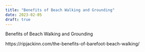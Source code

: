 ```yaml
---
title: "Benefits of Beach Walking and Grounding"
date: 2023-02-05
draft: true
---
```


Benefits of Beach Walking and Grounding  

<!--more--> https://ripjackinn.com/the-benefits-of-barefoot-beach-walking/
